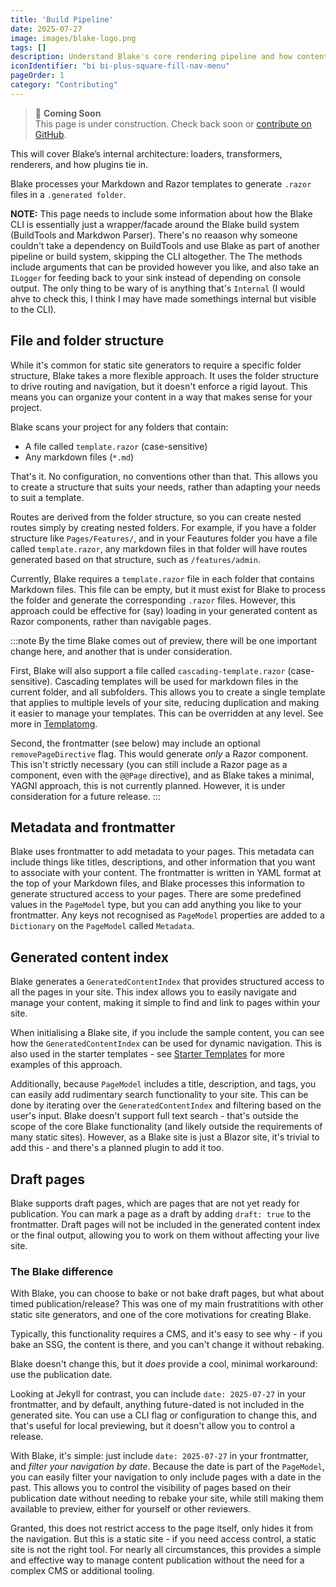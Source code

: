 ```yaml
---
title: 'Build Pipeline'
date: 2025-07-27
image: images/blake-logo.png
tags: []
description: Understand Blake's core rendering pipeline and how content is processed.
iconIdentifier: "bi bi-plus-square-fill-nav-menu"
pageOrder: 1
category: "Contributing"
---
```


> 🚧 **Coming Soon**  
> This page is under construction. Check back soon or [contribute on GitHub](https://github.com/YOUR-REPO).

This will cover Blake’s internal architecture: loaders, transformers, renderers, and how plugins tie in.


Blake processes your Markdown and Razor templates to generate `.razor` files in a `.generated folder`.

**NOTE:** This page needs to include some information about how the Blake CLI is essentially just a wrapper/facade around the Blake build system (BuildTools and Markdwon Parser). There's no reaason why someone couldn't take a dependency on BuildTools and use Blake as part of another pipeline or build system, skipping the CLI altogether. The The methods include arguments that can be provided however you like, and also take an `ILogger` for feeding back to your sink instead of depending on console output. The only thing to be wary of is anything that's `Internal` (I would ahve to check this, I think I may have made somethings internal but visible to the CLI). 

## File and folder structure

While it's common for static site generators to require a specific folder structure, Blake takes a more flexible approach. It uses the folder structure to drive routing and navigation, but it doesn't enforce a rigid layout. This means you can organize your content in a way that makes sense for your project.

Blake scans your project for any folders that contain:

- A file called `template.razor` (case-sensitive)
- Any markdown files (`*.md`)
 
That's it. No configuration, no conventions other than that. This allows you to create a structure that suits your needs, rather than adapting your needs to suit a template.

Routes are derived from the folder structure, so you can create nested routes simply by creating nested folders. For example, if you have a folder structure like `Pages/Features/`, and in your Feautures folder you have a file called `template.razor`, any markdown files in that folder will have routes generated based on that structure, such as `/features/admin`.

Currently, Blake requires a `template.razor` file in each folder that contains Markdown files. This file can be empty, but it must exist for Blake to process the folder and generate the corresponding `.razor` files. However, this approach could be effective for (say) loading in your generated content as Razor components, rather than navigable pages.

:::note
By the time Blake comes out of preview, there will be one important change here, and another that is under consideration.

First, Blake will also support a file called `cascading-template.razor` (case-sensitive). Cascading templates will be used for markdown files in the current folder, and all subfolders. This allows you to create a single template that applies to multiple levels of your site, reducing duplication and making it easier to manage your templates. This can be overridden at any level. See more in [Templatomg](/templating).

Second, the frontmatter (see below) may include an optional `removePageDirective` flag. This would generate _only_ a Razor component. This isn't strictly necessary (you can still include a Razor page as a component, even with the `@@Page` directive), and as Blake takes a minimal, YAGNI approach, this is not currently planned. However, it is under consideration for a future release.
:::

## Metadata and frontmatter

Blake uses frontmatter to add metadata to your pages. This metadata can include things like titles, descriptions, and other information that you want to associate with your content. The frontmatter is written in YAML format at the top of your Markdown files, and Blake processes this information to generate structured access to your pages. There are some predefined values in the `PageModel` type, but you can add anything you like to your frontmatter. Any keys not recognised as `PageModel` properties are added to a `Dictionary` on the `PageModel` called `Metadata`.

## Generated content index

Blake generates a `GeneratedContentIndex` that provides structured access to all the pages in your site. This index allows you to easily navigate and manage your content, making it simple to find and link to pages within your site.

When initialising a Blake site, if you include the sample content, you can see how the `GeneratedContentIndex` can be used for dynamic navigation. This is also used in the starter templates - see [Starter Templates](/startertemplates) for more examples of this approach.

Additionally, because `PageModel` includes a title, description, and tags, you can easily add rudimentary search functionality to your site. This can be done by iterating over the `GeneratedContentIndex` and filtering based on the user's input. Blake doesn't support full text search - that's outside the scope of the core Blake functionality (and likely outside the requirements of many static sites). However, as a Blake site is just a Blazor site, it's trivial to add this - and there's a planned plugin to add it too.

## Draft pages

Blake supports draft pages, which are pages that are not yet ready for publication. You can mark a page as a draft by adding `draft: true` to the frontmatter. Draft pages will not be included in the generated content index or the final output, allowing you to work on them without affecting your live site.

### The Blake difference

With Blake, you can choose to bake or not bake draft pages, but what about timed publication/release? This was one of my main frustratitions with other static site generators, and one of the core motivations for creating Blake.

Typically, this functionality requires a CMS, and it's easy to see why - if you bake an SSG, the content is there, and you can't change it without rebaking.

Blake doesn't change this, but it _does_ provide a cool, minimal workaround: use the publication date.

Looking at Jekyll for contrast, you can include `date: 2025-07-27` in your frontmatter, and by default, anything future-dated is not included in the generated site. You can use a CLI flag or configuration to change this, and that's useful for local previewing, but it doesn't allow you to control a release.

With Blake, it's simple: just include `date: 2025-07-27` in your frontmatter, and _filter your navigation by date_. Because the date is part of the `PageModel`, you can easily filter your navigation to only include pages with a date in the past. This allows you to control the visibility of pages based on their publication date without needing to rebake your site, while still making them available to preview, either for yourself or other reviewers.

Granted, this does not restrict access to the page itself, only hides it from the navigation. But this is a static site - if you need access control, a static site is not the right tool. For nearly all circumstances, this provides a simple and effective way to manage content publication without the need for a complex CMS or additional tooling.
